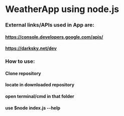 # WeatherApp using node.js

### External links/APIs used in App are:

#### https://console.developers.google.com/apis/
#### https://darksky.net/dev

### How to use:

#### Clone repository
#### locate in downloaded repository
#### open terminal/cmd in that folder
#### use $node index.js --help
